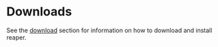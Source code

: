 
# Downloads

See the [download](/download/) section for information on how to download and install reaper.


